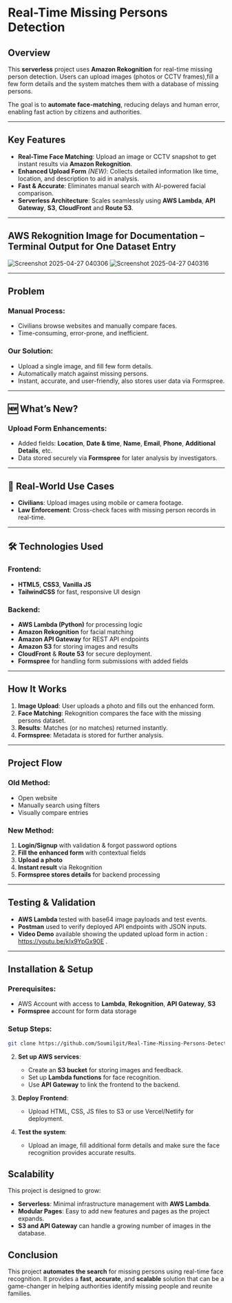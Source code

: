 # Real-Time Missing Persons Detection

## Overview

This **serverless** project uses **Amazon Rekognition** for real-time missing person detection. Users can upload images (photos or CCTV frames),fill a few form details and the system matches them with a database of missing persons.

The goal is to **automate face-matching**, reducing delays and human error, enabling fast action by citizens and authorities.

---

## Key Features

- **Real-Time Face Matching**: Upload an image or CCTV snapshot to get instant results via **Amazon Rekognition**.
- **Enhanced Upload Form** *(NEW)*: Collects detailed information like time, location, and description to aid in analysis.
- **Fast & Accurate**: Eliminates manual search with AI-powered facial comparison.
- **Serverless Architecture**: Scales seamlessly using **AWS Lambda**, **API Gateway**,  **S3**, **CloudFront** and **Route 53**.

---

## AWS Rekognition Image for Documentation – Terminal Output for One Dataset Entry
![Screenshot 2025-04-27 040306](https://github.com/user-attachments/assets/9ed439e2-eff7-4957-8cc1-b997add07c0c)
![Screenshot 2025-04-27 040316](https://github.com/user-attachments/assets/71469c60-ced0-4bac-a2b9-61e2603cd2eb)

---

##  Problem

### Manual Process:
- Civilians browse websites and manually compare faces.
- Time-consuming, error-prone, and inefficient.

### Our Solution:
- Upload a single image, and fill few form details.
- Automatically match against missing persons.
- Instant, accurate, and user-friendly, also stores user data via Formspree.

---

## 🆕 What’s New?

### Upload Form Enhancements:
- Added fields: **Location**, **Date & time**, **Name**, **Email**, **Phone**, **Additional Details**, etc.
- Data stored securely via **Formspree** for later analysis by investigators.

---

## 💼 Real-World Use Cases

- **Civilians**: Upload images using mobile or camera footage.
- **Law Enforcement**: Cross-check faces with missing person records in real-time.

---

## 🛠️ Technologies Used

### Frontend:
- **HTML5**, **CSS3**, **Vanilla JS**
- **TailwindCSS** for fast, responsive UI design

### Backend:
- **AWS Lambda (Python)** for processing logic
- **Amazon Rekognition** for facial matching
- **Amazon API Gateway** for REST API endpoints
- **Amazon S3** for storing images and results
- **CloudFront** & **Route 53** for secure deployment.
- **Formspree** for handling form submissions with added fields

---

## How It Works

1. **Image Upload**: User uploads a photo and fills out the enhanced form.
2. **Face Matching**: Rekognition compares the face with the missing persons dataset.
3. **Results**: Matches (or no matches) returned instantly.
4. **Formspree**: Metadata is stored for further analysis.

---

## Project Flow

### Old Method:
- Open website
- Manually search using filters
- Visually compare entries

### New Method:
1. **Login/Signup** with validation & forgot password options
2. **Fill the enhanced form** with contextual fields
3. **Upload a photo**
4. **Instant result** via Rekognition
5. **Formspree stores details** for backend processing

---

## Testing & Validation

- **AWS Lambda** tested with base64 image payloads and test events.
- **Postman** used to verify deployed API endpoints with JSON inputs.
- **Video Demo** available showing the updated upload form in action : https://youtu.be/kIx9YpGx90E .

---

## Installation & Setup

### Prerequisites:
- AWS Account with access to **Lambda**, **Rekognition**, **API Gateway**, **S3**
- **Formspree** account for form data storage

### Setup Steps:

```bash
git clone https://github.com/Soumilgit/Real-Time-Missing-Persons-Detection.git
  ```

2. **Set up AWS services**:
   - Create an **S3 bucket** for storing images and feedback.
   - Set up **Lambda functions** for face recognition.
   - Use **API Gateway** to link the frontend to the backend.

3. **Deploy Frontend**:
   - Upload HTML, CSS, JS files to S3 or use Vercel/Netlify for deployment.

4. **Test the system**:
   - Upload an image, fill additional form details and make sure the face recognition provides accurate results.

## Scalability

This project is designed to grow:
- **Serverless**: Minimal infrastructure management with **AWS Lambda**.
- **Modular Pages**: Easy to add new features and pages as the project expands.
- **S3 and API Gateway** can handle a growing number of images in the database.

## Conclusion

This project **automates the search** for missing persons using real-time face recognition. It provides a **fast**, **accurate**, and **scalable** solution that can be a game-changer in helping authorities identify missing people and reunite families.
